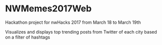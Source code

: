 # NWMemes2017Web

Hackathon project for nwHacks 2017 from March 18 to March 19th

Visualizes and displays top trending posts from Twitter of each city based on a filter of hashtags
